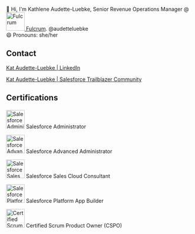 👋 Hi, I'm Kathlene Audette-Luebke, Senior Revenue Operations Manager @ <a href="https://www.fulcrumapp.com/"><img src="https://github.com/audetteluebke/salesforcedev/blob/main/fulcrum_logo_small.jpeg" alt="Fulcrum" width="50"/> Fulcrum</a>. @audetteluebke<br>
😄 Pronouns: she/her

## Contact
<a href="https://www.linkedin.com/in/audetteluebke/">Kat Audette-Luebke | LinkedIn<p></a>
<a href="https://www.salesforce.com/trailblazer/audetteluebke">Kat Audette-Luebke | Salesforce Trailblazer Community</a>
  
## Certifications<p>
<img src="https://github.com/audetteluebke/salesforcedev/blob/main/2021-03_Badge_SF-Certified_Administrator_500x490px.png" alt="Salesforce Administrator" width="50"/> Salesforce Administrator<p>
<img src="https://github.com/audetteluebke/salesforcedev/blob/main/2021-03_Badge_SF-Certified_Advanced-Administrator_500x490px.png" alt="Salesforce Advanced Administrator" width="50"/> Salesforce Advanced Administrator<p>
<img src="https://github.com/audetteluebke/salesforcedev/blob/main/2021-03_Badge_SF-Certified_Platform-App-Builder_500x490px.png" alt="Salesforce Sales Cloud Consultant" width="50"/> Salesforce Sales Cloud Consultant<p>
<img src="https://github.com/audetteluebke/salesforcedev/blob/main/2021-03_Badge_SF-Certified_Sales-Cloud-Consultant_500x490px.png" alt="Salesforce Platform App Builder" width="50"/> Salesforce Platform App Builder<p>
<img src="https://github.com/audetteluebke/salesforcedev/blob/main/badge-7224.png" alt="Certified Scrum Product Owner (CSPO)" width="50"/> Certified Scrum Product Owner (CSPO)<p>

<!---
audetteluebke/audetteluebke is a ✨ special ✨ repository because its `README.md` (this file) appears on your GitHub profile.
You can click the Preview link to take a look at your changes.
--->
